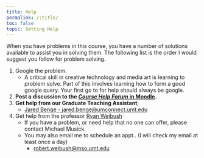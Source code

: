 ```yaml
---
title: Help
permalink: /:title/
toc: false
topic: Getting Help
---
```



When you have problems in this course, you have a number of solutions available to assist you in solving them. The following list is the order I would suggest you follow for problem solving.

1. Google the problem.
    - A critical skill in creative technology and media art is learning to problem solve. Part of this involves learning how to form a good google query. Your first go to for help should always be google.
2. **Post a discussion to the [_Course Help Forum_ in Moodle](https://moodle.umt.edu/mod/hsuforum/view.php?id=1951688).**
3. **Get help from our Graduate Teaching Assistant**;
    - [Jared Benge -  jared.benge@umconnect.umt.edu](mailto:jared.benge@umconnect.umt.edu?subject=245%20Question)
4. Get help from the professor [Ryan Weibush]({{site.baseurl}}/instructors/)
    - If you have a problem, or need help that no one can offer, please contact Michael Musick.
    - You may also email me to schedule an appt.. (I will check my email at least once a day)
        - [robert.weibush@mso.umt.edu](mailto:robert.weibush@mso.umt.edu?subject=245%20Question)
